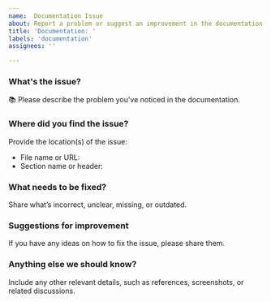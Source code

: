 ```yaml
---
name:  Documentation Issue
about: Report a problem or suggest an improvement in the documentation
title: 'Documentation: '
labels: 'documentation'
assignees: ''

---
```


### What's the issue? 
:books: Please describe the problem you’ve noticed in the documentation. 

### Where did you find the issue?
Provide the location(s) of the issue:  

- File name or URL: 
- Section name or header:

### What needs to be fixed?
Share what’s incorrect, unclear, missing, or outdated.

### Suggestions for improvement
If you have any ideas on how to fix the issue, please share them.

### Anything else we should know?
Include any other relevant details, such as references, screenshots, or related discussions.
